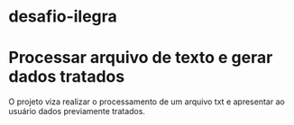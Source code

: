 # desafio-ilegra

# Processar arquivo de texto e gerar dados tratados
O projeto viza realizar o processamento de um arquivo txt e apresentar ao usuário dados previamente tratados.
